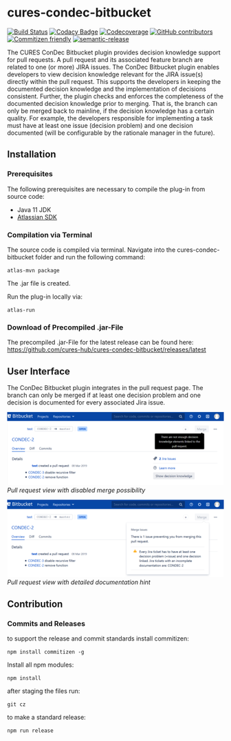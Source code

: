 # cures-condec-bitbucket

[![Build Status](https://travis-ci.org/cures-hub/cures-condec-bitbucket.svg?branch=master)](https://travis-ci.org/cures-hub/cures-condec-bitbucket)
[![Codacy Badge](https://api.codacy.com/project/badge/Grade/bd8ee189f9e7474e850c60fa81b50d11)](https://www.codacy.com/app/UHD/cures-condec-bitbucket?utm_source=github.com&utm_medium=referral&utm_content=cures-hub/cures-condec-bitbucket&utm_campaign=Badge_Grade)
[![Codecoverage](https://codecov.io/gh/cures-hub/cures-condec-bitbucket/branch/master/graph/badge.svg)](https://codecov.io/gh/cures-hub/cures-condec-bitbucket/branch/master)
[![GitHub contributors](https://img.shields.io/github/contributors/cures-hub/cures-condec-bitbucket.svg)](https://github.com/cures-hub/cures-condec-bitbucket/graphs/contributors)
[![Commitizen friendly](https://img.shields.io/badge/commitizen-friendly-brightgreen.svg)](http://commitizen.github.io/cz-cli/)
[![semantic-release](https://img.shields.io/badge/%20%20%F0%9F%93%A6%F0%9F%9A%80-semantic--release-e10079.svg)](https://github.com/semantic-release/semantic-release)

The CURES ConDec Bitbucket plugin provides decision knowledge support for pull requests.
A pull request and its associated feature branch are related to one (or more) JIRA issues.
The ConDec Bitbucket plugin enables developers to view decision knowledge relevant for the JIRA issue(s) directly within the pull request.
This supports the developers in keeping the documented decision knowledge and the implementation of decisions consistent.
Further, the plugin checks and enforces the completeness of the documented decision knowledge prior to merging.
That is, the branch can only be merged back to mainline, if the decision knowledge has a certain quality.
For example, the developers responsible for implementing a task must have at least one issue (decision problem) and one decision documented (will be configurable by the rationale manager in the future).

## Installation

### Prerequisites

The following prerequisites are necessary to compile the plug-in from source code:

- Java 11 JDK
- [Atlassian SDK](https://developer.atlassian.com/docs/getting-started/set-up-the-atlassian-plugin-sdk-and-build-a-project)

### Compilation via Terminal

The source code is compiled via terminal.
Navigate into the cures-condec-bitbucket folder and run the following command:

```
atlas-mvn package
```

The .jar file is created.

Run the plug-in locally via:

```
atlas-run
```

### Download of Precompiled .jar-File

The precompiled .jar-File for the latest release can be found here: https://github.com/cures-hub/cures-condec-bitbucket/releases/latest

## User Interface

The ConDec Bitbucket plugin integrates in the pull request page.
The branch can only be merged if at least one decision problem and one decision is documented for every associated Jira issue.

![Bitbucket ConDec plug-in](https://github.com/cures-hub/cures-condec-bitbucket/raw/master/doc/merge_check_tooltip.png)
*Pull request view with disabled merge possibility* 

![Bitbucket ConDec plug-in](https://github.com/cures-hub/cures-condec-bitbucket/raw/master/doc/merge_check_detail.png)
*Pull request view with detailed documentation hint* 

## Contribution

### Commits and Releases

to support the release and commit standards install commitizen:

```
npm install commitizen -g
```

Install all npm modules:

```
npm install
```

after staging the files run:

```
git cz
```


to make a standard release:

```
npm run release
```